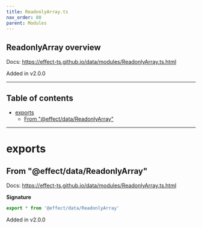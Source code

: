 ```yaml
---
title: ReadonlyArray.ts
nav_order: 80
parent: Modules
---
```


## ReadonlyArray overview

Docs: https://effect-ts.github.io/data/modules/ReadonlyArray.ts.html

Added in v2.0.0

---

<h2 class="text-delta">Table of contents</h2>

- [exports](#exports)
  - [From "@effect/data/ReadonlyArray"](#from-effectdatareadonlyarray)

---

# exports

## From "@effect/data/ReadonlyArray"

Docs: https://effect-ts.github.io/data/modules/ReadonlyArray.ts.html

**Signature**

```ts
export * from '@effect/data/ReadonlyArray'
```

Added in v2.0.0
